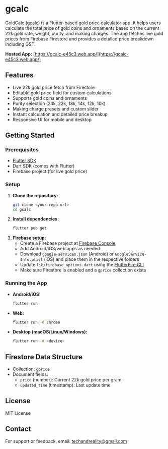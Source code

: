 # gcalc

GoldCalc (gcalc) is a Flutter-based gold price calculator app. It helps users calculate the total price of gold coins and ornaments based on the current 22k gold rate, weight, purity, and making charges. The app fetches live gold prices from Firebase Firestore and provides a detailed price breakdown including GST.

**Hosted App:** [https://gcalc-e45c3.web.app/](https://gcalc-e45c3.web.app/)

## Features
- Live 22k gold price fetch from Firestore
- Editable gold price field for custom calculations
- Supports gold coins and ornaments
- Purity selection (24k, 22k, 18k, 14k, 12k, 10k)
- Making charge presets and custom slider
- Instant calculation and detailed price breakup
- Responsive UI for mobile and desktop

## Getting Started

### Prerequisites
- [Flutter SDK](https://flutter.dev/docs/get-started/install)
- Dart SDK (comes with Flutter)
- Firebase project (for live gold price)

### Setup
1. **Clone the repository:**
   ```sh
   git clone <your-repo-url>
   cd gcalc
   ```
2. **Install dependencies:**
   ```sh
   flutter pub get
   ```
3. **Firebase setup:**
   - Create a Firebase project at [Firebase Console](https://console.firebase.google.com/)
   - Add Android/iOS/web apps as needed
   - Download `google-services.json` (Android) or `GoogleService-Info.plist` (iOS) and place them in the respective folders
   - Update `lib/firebase_options.dart` using the [FlutterFire CLI](https://firebase.flutter.dev/docs/cli/)
   - Make sure Firestore is enabled and a `gprice` collection exists

### Running the App
- **Android/iOS:**
  ```sh
  flutter run
  ```
- **Web:**
  ```sh
  flutter run -d chrome
  ```
- **Desktop (macOS/Linux/Windows):**
  ```sh
  flutter run -d <device>
  ```

## Firestore Data Structure
- Collection: `gprice`
- Document fields:
  - `price` (number): Current 22k gold price per gram
  - `updated_time` (timestamp): Last update time

## License
MIT License

## Contact
For support or feedback, email: techandreality@gmail.com
